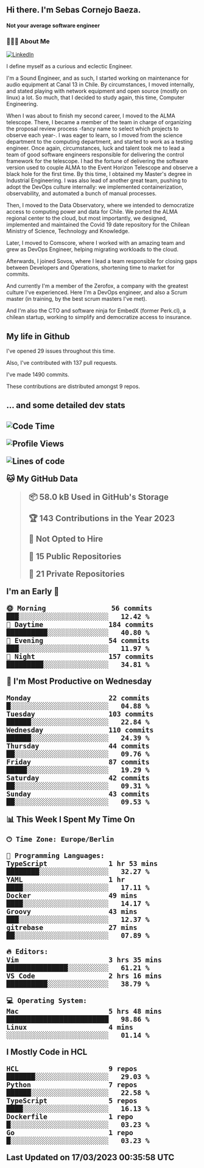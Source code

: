 <h2> Hi there.  I'm Sebas Cornejo Baeza.</h2>
<h4> Not your average software engineer</h4>
<h3> 👨🏻‍💻 About Me </h3>
<a href="http://linkedin.com/in/sebastian-cornejo-baeza/"><img alt="LinkedIn" src="https://img.shields.io/badge/Sebas%20Cornejo%20-informational?style=appveyor&logo=linkedin"></a>


I define myself as a curious and eclectic Engineer.

I'm a Sound Engineer, and as such, I started working on maintenance for audio equipment at Canal 13 in Chile.
By circumstances, I moved internally, and stated playing with network equipment and open source (mostly on linux) 
a lot. So much, that I decided to study again, this time, Computer Engineering.

When I was about to finish my second career, I moved to the ALMA telescope. There, I became a member of the team
in charge of organizing the proposal review process -fancy name to select which projects to observe each year-. 
I was eager to learn, so I moved from the science department to the computing department, and started to work as 
a testing engineer. Once again, circumstances, luck and talent took me to lead a team of good software engineers 
responsible for delivering the control framework for the telescope. I had the fortune of delivering the software
version used to couple ALMA to the Event Horizon Telescope and observe a black hole for the first time.
By this time, I obtained my Master's degree in Industrial Engineering.
I was also lead of another great team, pushing to adopt the DevOps culture internally: we implemented containerization, observability, and automated a bunch of manual processes.

Then, I moved to the Data Observatory, where we intended to democratize access to computing power
and data for Chile. We ported the ALMA regional center to the cloud, but most importantly, we designed, implemented
and maintained the Covid 19 date repository for the Chilean Ministry of Science, Technology and Knowledge.

Later, I moved to Comscore, where I worked with an amazing team and grew as DevOps Engineer, helping migrating workloads to the cloud.

Afterwards, I joined Sovos, where I lead a team responsible for closing gaps between Developers and Operations, shortening time to market for commits.

And currently I'm a member of the Zerofox, a company with the greatest culture I've experienced. Here I'm a DevOps
engineer, and also a Scrum master (in training, by the best scrum masters I've met).
 
And I'm also the CTO and software ninja for EmbedX (former Perk.cl), a chilean startup, working to simplify and democratize access to insurance.

<h2> My life in Github </h2>

I've opened 29 issues throughout this time.

Also, I've contributed with 137 pull requests.

I've made 1490 commits.

These contributions are distributed amongst 9 repos.

<h2>... and some detailed dev stats<h2>

<!--START_SECTION:waka-->
![Code Time](http://img.shields.io/badge/Code%20Time-291%20hrs%2053%20mins-blue)

![Profile Views](http://img.shields.io/badge/Profile%20Views-1-blue)

![Lines of code](https://img.shields.io/badge/From%20Hello%20World%20I%27ve%20Written-598.7%20thousand%20lines%20of%20code-blue)

**🐱 My GitHub Data** 

> 📦 58.0 kB Used in GitHub's Storage 
 > 
> 🏆 143 Contributions in the Year 2023
 > 
> 🚫 Not Opted to Hire
 > 
> 📜 15 Public Repositories 
 > 
> 🔑 21 Private Repositories 
 > 
**I'm an Early 🐤** 

```text
🌞 Morning                56 commits          ███░░░░░░░░░░░░░░░░░░░░░░   12.42 % 
🌆 Daytime                184 commits         ██████████░░░░░░░░░░░░░░░   40.80 % 
🌃 Evening                54 commits          ███░░░░░░░░░░░░░░░░░░░░░░   11.97 % 
🌙 Night                  157 commits         █████████░░░░░░░░░░░░░░░░   34.81 % 
```
📅 **I'm Most Productive on Wednesday** 

```text
Monday                   22 commits          █░░░░░░░░░░░░░░░░░░░░░░░░   04.88 % 
Tuesday                  103 commits         ██████░░░░░░░░░░░░░░░░░░░   22.84 % 
Wednesday                110 commits         ██████░░░░░░░░░░░░░░░░░░░   24.39 % 
Thursday                 44 commits          ██░░░░░░░░░░░░░░░░░░░░░░░   09.76 % 
Friday                   87 commits          █████░░░░░░░░░░░░░░░░░░░░   19.29 % 
Saturday                 42 commits          ██░░░░░░░░░░░░░░░░░░░░░░░   09.31 % 
Sunday                   43 commits          ██░░░░░░░░░░░░░░░░░░░░░░░   09.53 % 
```


📊 **This Week I Spent My Time On** 

```text
🕑︎ Time Zone: Europe/Berlin

💬 Programming Languages: 
TypeScript               1 hr 53 mins        ████████░░░░░░░░░░░░░░░░░   32.27 % 
YAML                     1 hr                ████░░░░░░░░░░░░░░░░░░░░░   17.11 % 
Docker                   49 mins             ████░░░░░░░░░░░░░░░░░░░░░   14.17 % 
Groovy                   43 mins             ███░░░░░░░░░░░░░░░░░░░░░░   12.37 % 
gitrebase                27 mins             ██░░░░░░░░░░░░░░░░░░░░░░░   07.89 % 

🔥 Editors: 
Vim                      3 hrs 35 mins       ███████████████░░░░░░░░░░   61.21 % 
VS Code                  2 hrs 16 mins       ██████████░░░░░░░░░░░░░░░   38.79 % 

💻 Operating System: 
Mac                      5 hrs 48 mins       █████████████████████████   98.86 % 
Linux                    4 mins              ░░░░░░░░░░░░░░░░░░░░░░░░░   01.14 % 
```

**I Mostly Code in HCL** 

```text
HCL                      9 repos             ███████░░░░░░░░░░░░░░░░░░   29.03 % 
Python                   7 repos             ██████░░░░░░░░░░░░░░░░░░░   22.58 % 
TypeScript               5 repos             ████░░░░░░░░░░░░░░░░░░░░░   16.13 % 
Dockerfile               1 repo              █░░░░░░░░░░░░░░░░░░░░░░░░   03.23 % 
Go                       1 repo              █░░░░░░░░░░░░░░░░░░░░░░░░   03.23 % 
```




 Last Updated on 17/03/2023 00:35:58 UTC
<!--END_SECTION:waka-->
